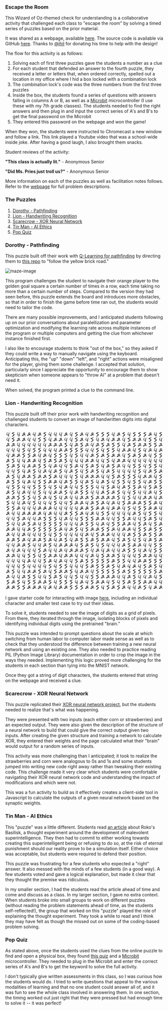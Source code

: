 ### Escape the Room

This Wizard of Oz-themed check for understanding is a collaborative activity that challenged each class to "escape the room" by solving a timed series of puzzles based on the prior material.

It was shared as a webpage, available [here](https://mspries.github.io/escape/escape.html). The source code is available via GitHub [here](https://github.com/MsPries/mspries.github.io/tree/master/escape). Thanks to [@jhil](https://github.com/jhil) for donating his time to help with the design!

The flow for this activity is as follows:
1. Solving each of first three puzzles gave the students a number as a clue
2. For each student that defended an answer to the fourth puzzle, they received a letter or letters that, when ordered correctly, spelled out a location in my office where I hid a box locked with a combination lock
3. The combination lock's code was the three numbers from the first three puzzles
4. Inside the box, the students found a series of questions with answers falling in columns A or B, as well as a [Microbit](http://microbit.org/) microcontroller (I use these with my 7th grade classes). The students needed to find the right answers and then plug in and input the correct series of A's and B's to get the final password on the Microbit
5. They entered this password on the webpage and won the game!

When they won, the students were instructed to Chromecast a new window and follow a link. This link played a Youtube video that was a school-wide inside joke. After having a good laugh, I also brought them snacks.

Student reviews of the activity:

**"This class is actually lit."** - Anonymous Senior

**"Did Ms. Pries just troll us?"** - Anonymous Senior

More information on each of the puzzles as well as facilitation notes follows. Refer to the [webpage](https://mspries.github.io/escape/escape.html) for full problem descriptions.

### The Puzzles
1. [Dorothy - Pathfinding](#dorothy---pathfinding)
2. [Lion - Handwriting Recognition](#lion---handwriting-recognition)
3. [Scarecrow - XOR Neural Network](#scarecrow---xor-neural-network)
4. [Tin Man - AI Ethics](#tin-man---ai-ethics)
5. [Pop Quiz](#pop-quiz)

### Dorothy - Pathfinding

This puzzle built off their work with [Q-Learning for pathfinding](https://github.com/emilypries/q_learning_demo) by directing them to [this repo](https://github.com/MsPries/YellowBrickRoad) to "follow the yellow brick road."

![maze-image](https://mspries.github.io/escape/img/road.png)

This program challenges the student to navigate their orange player to the golden goal square a certain number of times in a row, each time taking no more than a certain number of steps. Compared to the version they had seen before, this puzzle extends the board and introduces more obstacles, so that in order to finish the game before time ran out, the students would need to tailor the code.

There are many possible improvements, and I anticipated students following up on our prior conversations about paralellization and parameter optimization and modifying the learning rate across multiple instances of the program or multiple computers and getting the clue from whichever instance finished first.

I also like to encourage students to think "out of the box," so they asked if they could write a way to manually navigate using the keyboard. Anticipating this, the "up" "down" "left", and "right" actions were misaligned for the player, giving them some challenge. I accepted that solution, particularly since I appreciate the opportunity to encourage them to show skepticism when someone appears to "throw AI" at a problem that doesn't need it.

When solved, the program printed a clue to the command line.

### Lion - Handwriting Recognition

This puzzle built off their prior work with handwriting recognition and challenged students to convert an image of handwritten digits into digital characters.

![handwritten-digits](https://raw.githubusercontent.com/MsPries/TensorFlow-MNIST/master/secret_code.png)

I gave starter code for interacting with image [here](https://github.com/MsPries/TensorFlow-MNIST/), including an individual character and smaller test case to try out their ideas.

To solve it, students needed to see the image of digits as a grid of pixels. From there, they iterated through the image, isolating blocks of pixels and identifying individual digits using the pretrained "brain."

This puzzle was intended to prompt questions about the scale at which switching from human labor to computer labor made sense as well as to check that they understood the difference between training a new neural network and using an existing one. They also needed to practice reading PIL (Python Image Library) documentation in order to crop the image in the ways they needed. Implementing this logic proved more challenging for the students in each section than tying into the MNIST network.

Once they got a string of digit characters, the students entered that string on the webpage and received a clue.

### Scarecrow - XOR Neural Network
This puzzle replicated their [XOR neural network project](https://github.com/emilypries/xor-neural-network), but the students needed to realize that's what was happening.

They were presented with two inputs (each either corn or strawberries) and an expected output. They were also given the description of the structure of a neural network to build that could give the correct output given two inputs. After creating the given structure and training a network to calculate XOR, they entered their weights and the page calculated what their "brain" would output for a random series of inputs.

This activity was more challenging than I anticipated; it took to realize the strawberries and corn were analogous to 0s and 1s and some students jumped into writing new code right away rather than tweaking their existing code. This challenge made it very clear which students were comfortable navigating their XOR neural network code and understanding the impact of modifications and which were not.

This was a fun activity to build as it effectively creates a client-side tool in Javascript to calculate the outputs of a given neural network based on the synaptic weights. 

### Tin Man - AI Ethics

This "puzzle" was a little different. Students read [an article](http://www.slate.com/articles/technology/bitwise/2014/07/roko_s_basilisk_the_most_terrifying_thought_experiment_of_all_time.html) about Roko's Basilisk, a thought experiment around the development of malevolent superintelligence. They then had to commit to either working towards creating this superintelligent being or refusing to do so, at the risk of eternal punishment should our reality prove to be a simulation itself. Either choice was acceptable, but students were required to defend their position.

This puzzle was frustrating for a few students who expected a "right" answer. It also messed with the minds of a few students (in a good way). A few students voted and gave a logical explanation, but made it clear that they thought the premise was ridiculous.

In my smaller section, I had the students read the article ahead of time and come and discuss as a class. In my larger section, I gave no extra context. When students broke into small groups to work on different puzzles (without reading the problem statements ahead of time, as the students self-reflected!), the group that worked on this "puzzle" played the role of explaining the thought experiment. They took a while to read and I think they may have felt as though the missed out on some of the coding-based problem solving.

### Pop Quiz
As stated above, once the students used the clues from the online puzzle to find and open a physical box, they found [this quiz](https://docs.google.com/document/d/1gfLrcmmiZNhBIC2OsTLbmfscPIMvXZOCK75VH-SqhTU/edit?usp=sharing) and a [Microbit](http://microbit.org/) microcontroller. They needed to plug in the Microbit and enter the correct series of A's and B's to get the keyword to solve the full activity.

I don't typically give written assessments in this class, so I was curious how the students would do. I tried to write questions that appeal to the various modalities of learning and that no one student could answer all of, and it was fun to see the whole class involved in answering them. In one section, the timing worked out just right that they were pressed but had enough time to solve it -- it was perfect!
